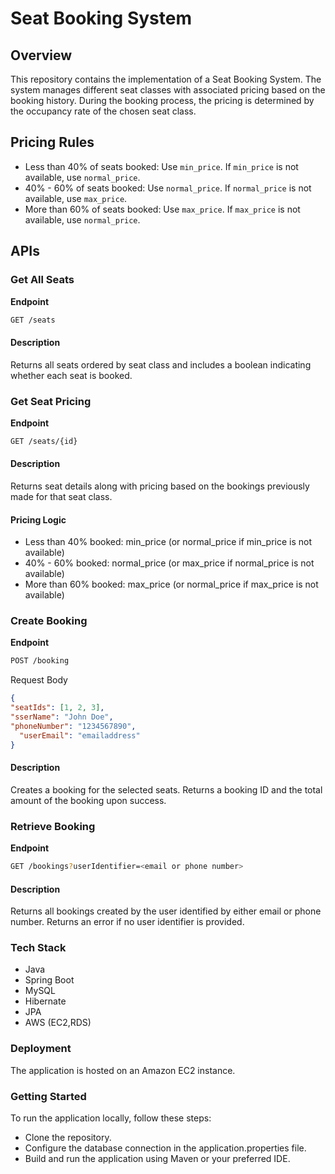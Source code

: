 # Seat Booking System

## Overview

This repository contains the implementation of a Seat Booking System. The system manages different seat classes with associated pricing based on the booking history. During the booking process, the pricing is determined by the occupancy rate of the chosen seat class.

## Pricing Rules

- Less than 40% of seats booked: Use `min_price`. If `min_price` is not available, use `normal_price`.
- 40% - 60% of seats booked: Use `normal_price`. If `normal_price` is not available, use `max_price`.
- More than 60% of seats booked: Use `max_price`. If `max_price` is not available, use `normal_price`.

## APIs

### Get All Seats

**Endpoint**
```bash
GET /seats
```
#### Description
Returns all seats ordered by seat class and includes a boolean indicating whether each seat is booked.


### Get Seat Pricing

**Endpoint**
```bash
GET /seats/{id}
```
#### Description
Returns seat details along with pricing based on the bookings previously made for that seat class.

#### Pricing Logic

- Less than 40% booked: min_price (or normal_price if min_price is not available)
- 40% - 60% booked: normal_price (or max_price if normal_price is not available)
- More than 60% booked: max_price (or normal_price if max_price is not available)
### Create Booking

**Endpoint**
```bash
POST /booking
```
Request Body

```json
{
"seatIds": [1, 2, 3],
"sserName": "John Doe",
"phoneNumber": "1234567890", 
  "userEmail": "emailaddress"
}
```
#### Description
Creates a booking for the selected seats. Returns a booking ID and the total amount of the booking upon success.


### Retrieve Booking

**Endpoint**
```bash
GET /bookings?userIdentifier=<email or phone number>
```

#### Description
Returns all bookings created by the user identified by either email or phone number. Returns an error if no user identifier is provided.

### Tech Stack
- Java 
- Spring Boot
- MySQL
- Hibernate 
- JPA
- AWS (EC2,RDS)

### Deployment
The application is hosted on an Amazon EC2 instance.

### Getting Started
To run the application locally, follow these steps:

- Clone the repository.
- Configure the database connection in the application.properties file.
- Build and run the application using Maven or your preferred IDE.